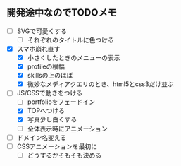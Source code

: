 ## 開発途中なのでTODOメモ
- [ ] SVGで可愛くする
  - [ ] それぞれのタイトルに色つける
- [x] スマホ崩れ直す
  - [x] 小さくしたときのメニューの表示
  - [x] profileの横幅
  - [x] skillsの上のはば
  - [x] 微妙なメディアクエリのとき、html5とcss3だけ並ぶ
- [ ] JS/CSSで動きをつける
  - [ ] portfolioをフェードイン
  - [x] TOPへつける
  - [x] 写真少し白くする
  - [ ] 全体表示時にアニメーション
- [ ] ドメイン名変える
- [ ] CSSアニメーションを最初に
  - [ ] どうするかそもそも決める